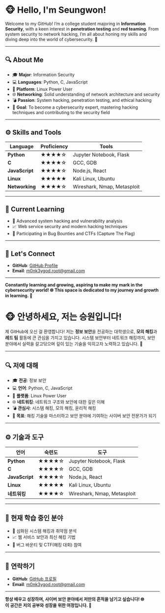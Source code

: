 # 🐵 Hello, I'm Seungwon!

Welcome to my GitHub! I’m a college student majoring in **Information Security**, with a keen interest in **penetration testing** and **red teaming**. From system security to network hacking, I’m all about honing my skills and diving deep into the world of cybersecurity. 🚀

---

## 🔍 About Me
- 🎓 **Major**: Information Security
- 💻 **Languages**: Python, C, JavaScript
- 🐧 **Platform**: Linux Power User
- 🌐 **Networking**: Solid understanding of network architecture and security
- 💣 **Passion**: System hacking, penetration testing, and ethical hacking
- 🎯 **Goal**: To become a cybersecurity expert, mastering hacking techniques and contributing to the security field

---

## ⚙️ Skills and Tools

| Language      | Proficiency | Tools                     |
|---------------|-------------|---------------------------|
| **Python**    | ★★★★☆      | Jupyter Notebook, Flask   |
| **C**         | ★★★★☆      | GCC, GDB                  |
| **JavaScript**| ★★★★☆      | Node.js, React            |
| **Linux**     | ★★★★★      | Kali Linux, Ubuntu        |
| **Networking**| ★★★★☆      | Wireshark, Nmap, Metasploit |

---

## 🌱 Current Learning
- 📜 Advanced system hacking and vulnerability analysis
- 📈 Web service security and modern hacking techniques
- 📂 Participating in Bug Bounties and CTFs (Capture The Flag)

---

## 🤝 Let's Connect
- **GitHub**: [GitHub Profile](https://github.com/m0nk3ygod)
- **Email**: m0nk3ygod.root@gmail.com

---

**Constantly learning and growing, aspiring to make my mark in the cybersecurity world! 🌐**
**This space is dedicated to my journey and growth in learning. 📘**




# 🐵 안녕하세요, 저는 승원입니다!

제 GitHub에 오신 걸 환영합니다! 저는 **정보 보안**을 전공하는 대학생으로, **모의 해킹**과 **레드 팀** 활동에 큰 관심을 가지고 있습니다. 시스템 보안부터 네트워크 해킹까지, 보안 분야에서 실력을 갈고닦으며 깊이 있는 기술을 익히고자 노력하고 있습니다. 🚀

---

## 🔍 저에 대해
- 🎓 **전공**: 정보 보안
- 💻 **언어**: Python, C, JavaScript
- 🐧 **플랫폼**: Linux Power User
- 🌐 **네트워킹**: 네트워크 구조와 보안에 대한 깊은 이해
- 💣 **관심사**: 시스템 해킹, 모의 해킹, 윤리적 해킹
- 🎯 **목표**: 해킹 기술을 마스터하고 보안 분야에 기여하는 사이버 보안 전문가가 되기

---

## ⚙️ 기술과 도구

| 언어          | 숙련도      | 도구                          |
|---------------|-------------|-------------------------------|
| **Python**    | ★★★★☆      | Jupyter Notebook, Flask       |
| **C**         | ★★★★☆      | GCC, GDB                      |
| **JavaScript**| ★★★★☆      | Node.js, React                |
| **Linux**     | ★★★★★      | Kali Linux, Ubuntu            |
| **네트워킹**  | ★★★★☆      | Wireshark, Nmap, Metasploit   |

---

## 🌱 현재 학습 중인 분야
- 📜 심화된 시스템 해킹과 취약점 분석
- 📈 웹 서비스 보안과 최신 해킹 기법
- 📂 버그 바운티 및 CTF(해킹 대회) 참여

---

## 🤝 연락하기
- **GitHub**: [GitHub 프로필](https://github.com/m0nk3ygod)
- **Email**: m0nk3ygod.root@gmail.com

---

**항상 배우고 성장하며, 사이버 보안 분야에서 저만의 흔적을 남기고 싶습니다! 🌐**  
**이 공간은 저의 공부와 성장을 위한 여정입니다. 📘**
